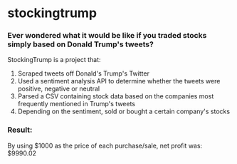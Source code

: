 # stockingtrump

### Ever wondered what it would be like if you traded stocks simply based on Donald Trump's tweets?

StockingTrump is a project that:
1) Scraped tweets off Donald's Trump's Twitter
2) Used a sentiment analysis API to determine whether the tweets were positive, negative or neutral
3) Parsed a CSV containing stock data based on the companies most frequently mentioned in Trump's tweets
4) Depending on the sentiment, sold or bought a certain company's stocks

### Result:
By using $1000 as the price of each purchase/sale, net profit was:
$9990.02
